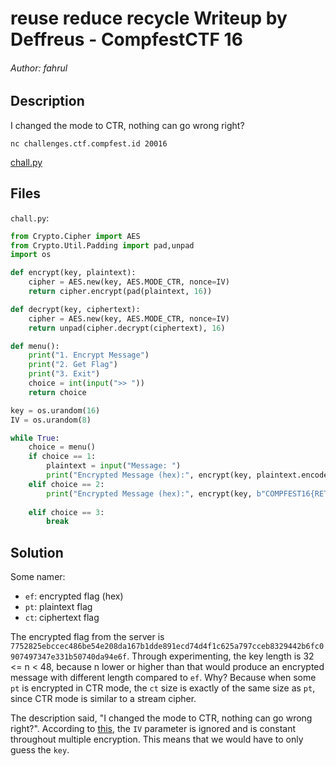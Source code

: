 # reuse reduce recycle Writeup by Deffreus - CompfestCTF 16

###### Author: fahrul

## Description

I changed the mode to CTR, nothing can go wrong right?

`nc challenges.ctf.compfest.id 20016`

[chall.py](https://ctf.compfest.id/files/34c5a9e0ab2151ad92e8991113cace9e/chall.py?token=eyJ1c2VyX2lkIjo3MiwidGVhbV9pZCI6MzA3LCJmaWxlX2lkIjo0Mn0.Zq-X6Q.l65HRJowLAhqy56H84yt0m3r5wY)

## Files

`chall.py`:

```chall.py
from Crypto.Cipher import AES
from Crypto.Util.Padding import pad,unpad
import os

def encrypt(key, plaintext):
    cipher = AES.new(key, AES.MODE_CTR, nonce=IV)
    return cipher.encrypt(pad(plaintext, 16))

def decrypt(key, ciphertext):
    cipher = AES.new(key, AES.MODE_CTR, nonce=IV)
    return unpad(cipher.decrypt(ciphertext), 16)

def menu():
    print("1. Encrypt Message")
    print("2. Get Flag")
    print("3. Exit")
    choice = int(input(">> "))
    return choice

key = os.urandom(16)
IV = os.urandom(8)

while True:
    choice = menu()
    if choice == 1:
        plaintext = input("Message: ")
        print("Encrypted Message (hex):", encrypt(key, plaintext.encode()).hex())
    elif choice == 2:
        print("Encrypted Message (hex):", encrypt(key, b"COMPFEST16{RETACDED}").hex())
     
    elif choice == 3:
        break
```



## Solution

Some namer:

- `ef`: encrypted flag (hex)
- `pt`: plaintext flag
- `ct`: ciphertext flag

The encrypted flag from the server is `7752825ebccec486be54e208da167b1dde891ecd74d4f1c625a797cceb8329442b6fc0907497347e331b50740da94e6f`.
Through experimenting, the key length is 32 <= n < 48, because n lower or higher than that would produce an encrypted message with different length compared to `ef`.
Why?
Because when some `pt` is encrypted in CTR mode, the `ct` size is exactly of the same size as `pt`, since CTR mode is similar to a stream cipher.

The description said, "I changed the mode to CTR, nothing can go wrong right?".
According to [this](https://www.dlitz.net/software/pycrypto/api/2.6/Crypto.Cipher.AES-module.html), the `IV` parameter is ignored and is constant throughout multiple encryption.
This means that we would have to only guess the `key`.

